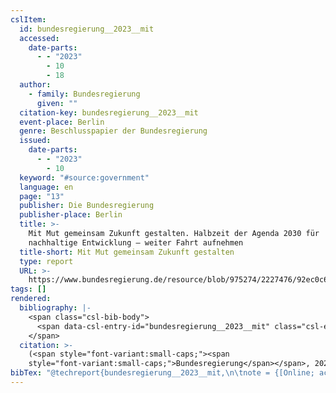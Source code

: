 ```yaml
---
cslItem:
  id: bundesregierung__2023__mit
  accessed:
    date-parts:
      - - "2023"
        - 10
        - 18
  author:
    - family: Bundesregierung
      given: ""
  citation-key: bundesregierung__2023__mit
  event-place: Berlin
  genre: Beschlusspapier der Bundesregierung
  issued:
    date-parts:
      - - "2023"
        - 10
  keyword: "#source:government"
  language: en
  page: "13"
  publisher: Die Bundesregierung
  publisher-place: Berlin
  title: >-
    Mit Mut gemeinsam Zukunft gestalten. Halbzeit der Agenda 2030 für
    nachhaltige Entwicklung – weiter Fahrt aufnehmen
  title-short: Mit Mut gemeinsam Zukunft gestalten
  type: report
  URL: >-
    https://www.bundesregierung.de/resource/blob/975274/2227476/92ec0c68692192aa4e88f970bcb2ff7c/2023-10-04-herbstbeschluss-nachhaltige-entwicklung-data.pdf?download=1
tags: []
rendered:
  bibliography: |-
    <span class="csl-bib-body">
      <span data-csl-entry-id="bundesregierung__2023__mit" class="csl-entry"><span class='author-bib'>Bundesregierung</span>. <span class='date-bib'>(2023)</span>. <span class='title'><i><b><span style="font-style:normal;">Mit Mut gemeinsam Zukunft gestalten. Halbzeit der Agenda 2030 für nachhaltige Entwicklung – weiter Fahrt aufnehmen</span></b></i></span> (S. 13) [Beschlusspapier der Bundesregierung]. Die Bundesregierung. <span class='URL'><a href='https://www.bundesregierung.de/resource/blob/975274/2227476/92ec0c68692192aa4e88f970bcb2ff7c/2023-10-04-herbstbeschluss-nachhaltige-entwicklung-data.pdf?download=1'>LINK</a></span></span>
    </span>
  citation: >-
    (<span style="font-variant:small-caps;"><span
    style="font-variant:small-caps;">Bundesregierung</span></span>, 2023)
bibTex: "@techreport{bundesregierung__2023__mit,\n\tnote = {[Online; accessed 2023-10-18]},\n\taddress = {Berlin},\n\tauthor = {{Bundesregierung}},\n\tyear = {2023},\n\tmonth = {10},\n\tpages = {13},\n\tinstitution = {Die Bundesregierung},\n\ttitle = {Mit {Mut} gemeinsam {Zukunft} gestalten. {Halbzeit} der {Agenda} 2030 f{\\\" u}r nachhaltige {Entwicklung} -- weiter {Fahrt} aufnehmen},\n\ttype = {Beschlusspapier der {Bundesregierung}},\n}\n\n"
---
```


